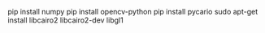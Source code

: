 pip install numpy
pip install opencv-python
pip install pycario
sudo apt-get install libcairo2 libcairo2-dev libgl1

